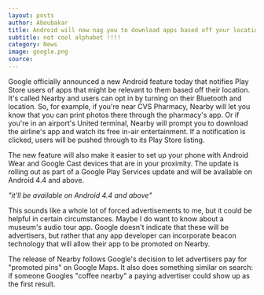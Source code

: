 ```yaml
---
layout: posts
author: Aboubakar
title: Android will now nag you to download apps based off your location  
subtitle: not cool alphabet !!!!
category: News
image: google.png
source:
---
```

Google officially announced a new Android feature today that notifies Play Store users of apps that might be relevant to them based off their location. It's called Nearby and users can opt in by turning on their Bluetooth and location. So, for example, if you're near CVS Pharmacy, Nearby will let you know that you can print photos there through the pharmacy's app. Or if you're in an airport's United terminal, Nearby will prompt you to download the airline's app and watch its free in-air entertainment. If a notification is clicked, users will be pushed through to its Play Store listing.

The new feature will also make it easier to set up your phone with Android Wear and Google Cast devices that are in your proximity. The update is rolling out as part of a Google Play Services update and will be available on Android 4.4 and above.

*"it'll be available on Android 4.4 and above"*

This sounds like a whole lot of forced advertisements to me, but it could be helpful in certain circumstances. Maybe I do want to know about a museum's audio tour app. Google doesn't indicate that these will be advertisers, but rather that any app developer can incorporate beacon technology that will allow their app to be promoted on Nearby.

The release of Nearby follows Google's decision to let advertisers pay for "promoted pins" on Google Maps. It also does something similar on search: if someone Googles "coffee nearby" a paying advertiser could show up as the first result.
